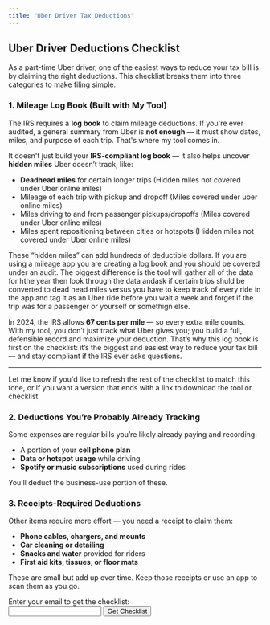 ```yaml
---
title: "Uber Driver Tax Deductions"
---
```


## Uber Driver Deductions Checklist

As a part-time Uber driver, one of the easiest ways to reduce your tax bill is by claiming the right deductions. This checklist breaks them into three categories to make filing simple.


### 1. **Mileage Log Book (Built with My Tool)**

The IRS requires a **log book** to claim mileage deductions. If you're ever audited, a general summary from Uber is **not enough** — it must show dates, miles, and purpose of each trip. That's where my tool comes in.

It doesn't just build your **IRS-compliant log book** — it also helps uncover **hidden miles** Uber doesn’t track, like:
- **Deadhead miles** for certain longer trips  (Hidden miles not covered under Uber online miles)
- Mileage of each trip with pickup and dropoff (Miles covered under uber online miles)
- Miles driving to and from passenger pickups/dropoffs (Miles covered under Uber online miles)
- Miles spent repositioning between cities or hotspots (Hidden miles not covered under Uber online miles)

These “hidden miles” can add hundreds of deductible dollars.
If you are using a mileage app you are creating a log book and you should be covered under an audit. The biggest difference is the tool will gather all of the data for hthe year then look through the data andask if certain trips shuld be converted to dead head miles versus you have to keep track of every ride in the app and tag it as an Uber ride before you wait a week and forget if the trip was for a passenger or yourself or somethign else.

In 2024, the IRS allows **67 cents per mile** — so every extra mile counts. With my tool, you don’t just track what Uber gives you; you build a full, defensible record and maximize your deduction. That’s why this log book is first on the checklist: it’s the biggest and easiest way to reduce your tax bill — and stay compliant if the IRS ever asks questions.

---

Let me know if you'd like to refresh the rest of the checklist to match this tone, or if you want a version that ends with a link to download the tool or checklist.

### 2. **Deductions You’re Probably Already Tracking**  
Some expenses are regular bills you’re likely already paying and recording:
- A portion of your **cell phone plan**
- **Data or hotspot usage** while driving
- **Spotify or music subscriptions** used during rides

You’ll deduct the business-use portion of these.

### 3. **Receipts-Required Deductions**  
Other items require more effort — you need a receipt to claim them:
- **Phone cables, chargers, and mounts**
- **Car cleaning or detailing**
- **Snacks and water** provided for riders
- **First aid kits, tissues, or floor mats**

These are small but add up over time. Keep those receipts or use an app to scan them as you go.


<form id="ymiles-form">
  <label for="email">Enter your email to get the checklist:</label><br>
  <input type="email" name="email" id="email" required>
  <button type="submit">Get Checklist</button>
</form>

<script>
  const scriptURL = "https://script.google.com/macros/s/AKfycbxSj3bQyEzqkYWQ-bSMcB64TD5qIPCQn06k8jkPHxsMb6TOLRnth8E-bc4bTxCVl7qrsg/exec"; // Replace with your web app URL
  const redirectURL = "/checklist-thankyou"; // Replace with your actual page

  document.getElementById("ymiles-form").addEventListener("submit", function(e) {
    e.preventDefault();
    const formData = new FormData();
    formData.append("email", document.getElementById("email").value);

    fetch(scriptURL, {
      method: "POST",
      body: formData
    })
    .then(response => response.text())
    .then(result => {
      if (result.trim() === "success") {
        window.location.href = redirectURL;
      } else {
        alert("Something went wrong. Please try again.");
      }
    })
    .catch(error => {
      alert("Error submitting form.");
      console.error("Error!", error.message);
    });
  });
</script>


